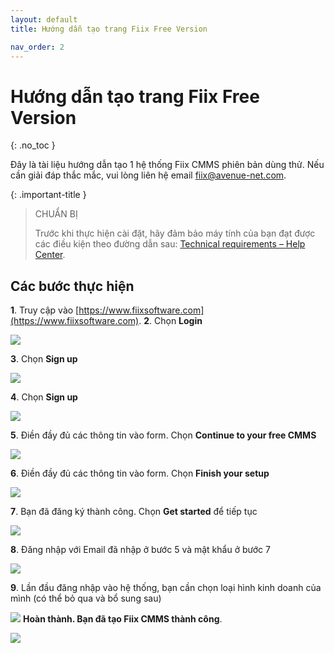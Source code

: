 ```yaml
---
layout: default
title: Hướng dẫn tạo trang Fiix Free Version

nav_order: 2
---
```


# Hướng dẫn tạo trang Fiix Free Version
{: .no_toc }

Đây là tài liệu hướng dẫn tạo 1 hệ thống Fiix CMMS phiên bản dùng thử. 
Nếu cần giải đáp thắc mắc, vui lòng liên hệ email [fiix@avenue-net.com](fiix@avenue-net.com).

{: .important-title }
> CHUẨN BỊ
>
> Trước khi thực hiện cài đặt, hãy đảm bảo máy tính của bạn đạt được các điều kiện theo đường dẫn sau: 
[Technical requirements – Help Center](https://helpdesk.fiixsoftware.com/hc/en-us/articles/360049178531-Technical-requirements).

## Các bước thực hiện
**1**. Truy cập vào  [https://www.fiixsoftware.com](https://www.fiixsoftware.com).
**2**. Chọn **Login**

![](../../assets/images/fiix1/image007.jpg)

**3**. Chọn **Sign up**

![](../../assets/images/fiix1/image008.jpg)

**4**. Chọn **Sign up**

![](../../assets/images/fiix1/image009.jpg)

**5**. Điền đầy đủ các thông tin vào form. Chọn **Continue to your free CMMS**

![](../../assets/images/fiix1/image010.jpg)

**6**. Điền đầy đủ các thông tin vào form. Chọn **Finish your setup**

![](../../assets/images/fiix1/image011.jpg)

**7**. Bạn đã đăng ký thành công. Chọn **Get started** để tiếp tục

![](../../assets/images/fiix1/image012.jpg)

**8**. Đăng nhập với Email đã nhập ở bước 5 và mật khẩu ở bước 7

![](../../assets/images/fiix1/image013.png)

**9**. Lần đầu đăng nhập vào hệ thống, bạn cần chọn loại hình kinh doanh của mình (có thể bỏ qua và bổ sung sau)

![](../../assets/images/fiix1/image014.png)
 **Hoàn thành. Bạn đã tạo Fiix CMMS thành công**.

![](../../assets/images/fiix1/image015.jpg)

